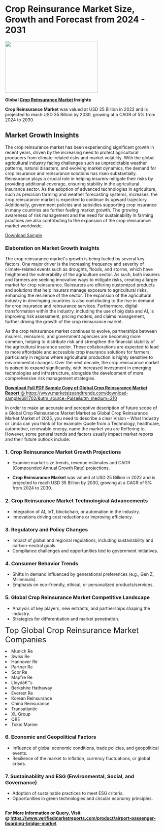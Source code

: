 <H1>Crop Reinsurance Market Size, Growth and Forecast from 2024 - 2031</H1><img class="aligncenter size-medium wp-image-584254" src="https://thirdeyenews.in/wp-content/uploads/2024/09/Global-Market-Research-300x168.jpeg" alt="" width="300" height="168" /><p><strong>Global&nbsp;<a href="https://www.marketsizeandtrends.com/download-sample/681702/&amp;utm_source=Pulse&amp;utm_medium=210">Crop Reinsurance Market</a> Insights</strong></p><p><strong>Crop Reinsurance Market</strong> was valued at USD 25 Billion in 2022 and is projected to reach USD 35 Billion by 2030, growing at a CAGR of 5% from 2024 to 2030.</p><p><h2>Market Growth Insights</h2> <p>The crop reinsurance market has been experiencing significant growth in recent years, driven by the increasing need to protect agricultural producers from climate-related risks and market volatility. With the global agricultural industry facing challenges such as unpredictable weather patterns, natural disasters, and evolving market dynamics, the demand for crop insurance and reinsurance solutions has risen substantially. Reinsurance plays a crucial role in helping insurers mitigate their risks by providing additional coverage, ensuring stability in the agricultural insurance sector. As the adoption of advanced technologies in agriculture, such as precision farming and weather forecasting systems, increases, the crop reinsurance market is expected to continue its upward trajectory. Additionally, government policies and subsidies supporting crop insurance in many countries are further fueling market growth. The growing awareness of risk management and the need for sustainability in farming practices are also contributing to the expansion of the crop reinsurance market worldwide.</p> <p><a href="#">Download Sample</a></p> <h3>Elaboration on Market Growth Insights</h3> <p>The crop reinsurance market's growth is being fueled by several key factors. One major driver is the increasing frequency and severity of climate-related events such as droughts, floods, and storms, which have heightened the vulnerability of the agriculture sector. As such, both insurers and farmers are seeking innovative ways to mitigate risks, creating a larger market for crop reinsurance. Reinsurers are offering customized products and solutions that help insurers manage exposure to agricultural risks, enhancing the resilience of the sector. The expansion of the agricultural industry in developing countries is also contributing to the rise in demand for crop insurance and reinsurance services. Furthermore, digital transformation within the industry, including the use of big data and AI, is improving risk assessment, pricing models, and claims management, further driving the growth of the crop reinsurance market.</p> <p>As the crop reinsurance market continues to evolve, partnerships between insurers, reinsurers, and government agencies are becoming more common, helping to distribute risk and strengthen the financial stability of the agricultural insurance sector. These collaborations are expected to lead to more affordable and accessible crop insurance solutions for farmers, particularly in regions where agricultural production is highly sensitive to environmental changes. Over the next decade, the crop reinsurance market is poised to expand significantly, with increased investment in emerging technologies and infrastructure, alongside the development of more comprehensive risk management strategies.</p> <p><a href="#"></p><p><span class=""><strong>Download Full PDF Sample Copy of Global Crop Reinsurance Market Report</strong> @ <a href="https://www.marketsizeandtrends.com/download-sample/681702/&amp;utm_source=Pulse&amp;utm_medium=210" target="_blank">https://www.marketsizeandtrends.com/download-sample/681702/&amp;utm_source=Pulse&amp;utm_medium=210</a></span></p><p>In order to make an accurate and perceptive description of future scope of a Global&nbsp;Crop Reinsurance Market Market as Global&nbsp;Crop Reinsurance Market Market of 2025, you need to describe a clear Vision &ndash; What Industry or Linda can you think of for example: Quote from a Technology, healthcare, automotive, renewable energy, name the market you are Reffering to. However, some general trends and factors usually impact market reports and their future outlook include:</p><h3>1.&nbsp;<strong>Crop Reinsurance Market Growth Projections</strong></h3><ul><li>Examine market size trends, revenue estimates and CAGR (Compounded Annual Growth Rate) projections.</li><li><p><strong>Crop Reinsurance Market</strong> was valued at USD 25 Billion in 2022 and is projected to reach USD 35 Billion by 2030, growing at a CAGR of 5% from 2024 to 2030.</p></li></ul><h3>2.&nbsp;<strong>Crop Reinsurance Market Technological Advancements</strong></h3><ul><li>Integration of AI, IoT, blockchain, or automation in the industry.</li><li>Innovations driving cost reductions or improving efficiency.</li></ul><h3>3.&nbsp;<strong>Regulatory and Policy Changes</strong></h3><ul><li>Impact of global and regional regulations, including sustainability and carbon-neutral goals.</li><li>Compliance challenges and opportunities tied to government initiatives.</li></ul><h3>4.&nbsp;<strong>Consumer Behavior Trends</strong></h3><ul><li>Shifts in demand influenced by generational preferences (e.g., Gen Z, Millennials).</li><li>Emphasis on eco-friendly, ethical, or personalized products/services.</li></ul><h3>5.&nbsp;<strong>Global Crop Reinsurance Market Competitive Landscape</strong></h3><ul><li>Analysis of key players, new entrants, and partnerships shaping the industry.</li><li>Strategies for differentiation and market penetration.</li></ul><p data-pm-slice="1 1 []"><span style="color: inherit; font-family: inherit; font-size: 25px;">Top Global Crop Reinsurance Market Companies</span></p><div class="" data-test-id=""><p><li>Munich Re</li><li> Swiss Re</li><li> Hannover Re</li><li> Partner Re</li><li> Scor Re</li><li> Mapfre Re</li><li> Lloydâ€™s</li><li> Berkshire Hathaway</li><li> Everest Re</li><li> Korean Reinsurance</li><li> China Reinsurance</li><li> Transatlantic</li><li> XL Group</li><li> QBE</li><li> Tokio Marine</li></p></div><h3>6.&nbsp;<strong>Economic and Geopolitical Factors</strong></h3><ul><li>Influence of global economic conditions, trade policies, and geopolitical events.</li><li>Resilience of the market to inflation, currency fluctuations, or global crises.</li></ul><h3>7.&nbsp;<strong>Sustainability and ESG (Environmental, Social, and Governance)</strong></h3><ul><li>Adoption of sustainable practices to meet ESG criteria.</li><li>Opportunities in green technologies and circular economy principles.</li></ul><h2><strong style="font-size: 14px;">For More Information or Query, Visit @&nbsp;</strong><a style="background-color: #ffffff; font-size: 14px;" href="https://www.marketsizeandtrends.com/report/crop-reinsurance-market/" target="_blank">https://www.verifiedmarketreports.com/product/airport-passenger-boarding-bridge-market</a></h2>
